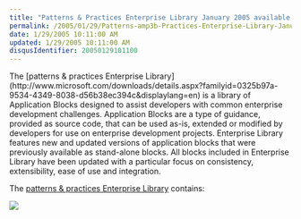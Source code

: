 ```yaml
---
title: "Patterns & Practices Enterprise Library January 2005 available on Microsoft web site"
permalink: /2005/01/29/Patterns-amp3b-Practices-Enterprise-Library-January-2005-available-on-Microsoft-web-site/
date: 1/29/2005 10:11:00 AM
updated: 1/29/2005 10:11:00 AM
disqusIdentifier: 20050129101100
---
```

<div class="DetailsContent">The [patterns & practices Enterprise Library](http://www.microsoft.com/downloads/details.aspx?familyid=0325b97a-9534-4349-8038-d56b38ec394c&displaylang=en) is a library of Application Blocks designed to assist developers with common enterprise development challenges. Application Blocks are a type of guidance, provided as source code, that can be used as-is, extended or modified by developers for use on enterprise development projects. Enterprise Library features new and updated versions of application blocks that were previously available as stand-alone blocks. All blocks included in Enterprise Library have been updated with a particular focus on consistency, extensibility, ease of use and integration.</div> 

The [patterns & practices Enterprise Library](http://www.microsoft.com/downloads/details.aspx?familyid=0325b97a-9534-4349-8038-d56b38ec394c&displaylang=en) contains:
<!-- more -->

![](http://membres.lycos.fr/lkempe//enterpriselibrary.png)
